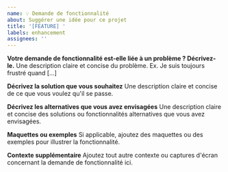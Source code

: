 ```yaml
---
name: 💡 Demande de fonctionnalité
about: Suggérer une idée pour ce projet
title: '[FEATURE] '
labels: enhancement
assignees: ''
---
```


**Votre demande de fonctionnalité est-elle liée à un problème ? Décrivez-le.**
Une description claire et concise du problème. Ex. Je suis toujours frustré quand [...]

**Décrivez la solution que vous souhaitez**
Une description claire et concise de ce que vous voulez qu'il se passe.

**Décrivez les alternatives que vous avez envisagées**
Une description claire et concise des solutions ou fonctionnalités alternatives que vous avez envisagées.

**Maquettes ou exemples**
Si applicable, ajoutez des maquettes ou des exemples pour illustrer la fonctionnalité.

**Contexte supplémentaire**
Ajoutez tout autre contexte ou captures d'écran concernant la demande de fonctionnalité ici. 